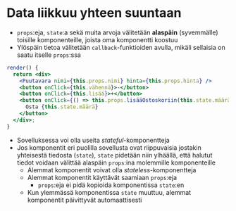 # Data liikkuu yhteen suuntaan

* `props`:eja, `state`:a sekä muita arvoja välitetään **alaspäin** \(syvemmälle\) toisille komponenteille, joista oma komponentti koostuu
* Ylöspäin tietoa välitetään `callback`-funktioiden avulla, mikäli sellaisia on saatu itselle `props`:ssa

```jsx
render() {
  return <div>
    <Puutavara nimi={this.props.nimi} hinta={this.props.hinta} />
    <button onClick={this.vähennä}>-</button>
    <button onClick={this.lisää}>+</button>
    <button onClick={() => this.props.lisääOstoskoriin(this.state.määrä)}>
      Osta {this.state.määrä}
    </button>
  </div>;
}
```

* Sovelluksessa voi olla useita _stateful_-komponentteja
* Jos komponentit eri puolilla sovellusta ovat riippuvaisia jostakin yhteisestä tiedosta \(`state`\), `state` pidetään niin ylhäällä, että halutut tiedot voidaan välittää alaspäin `props`:ina molemmille komponenteille
  * Alemmat komponentit voivat olla _stateless_-komponentteja
  * Alemmat komponentit käyttävät saamiaan `props`:eja
    * `props`:eja ei pidä kopioida komponentissa `state`:en
  * Kun ylemmässä komponentissa `state` muuttuu, alemmat komponentit päivittyvät automaattisesti

